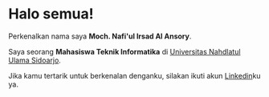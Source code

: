 # Halo semua! 

Perkenalkan nama saya **Moch. Nafi'ul Irsad Al Ansory**.

Saya seorang **Mahasiswa Teknik Informatika** di [Universitas Nahdlatul Ulama Sidoarjo](https://www.unusida.ac.id/).

Jika kamu tertarik untuk berkenalan denganku, silakan ikuti akun [Linkedin](https://www.linkedin.com/in/nafiulirsad/)ku ya.
